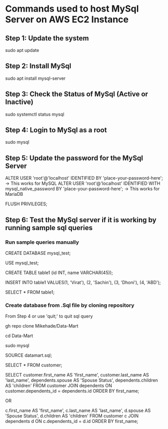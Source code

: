 # Commands used to host MySql Server on AWS EC2 Instance

## Step 1: Update the system

sudo apt update

## Step 2: Install MySql

sudo apt install mysql-server

## Step 3: Check the Status of MySql (Active or Inactive)

sudo systemctl status mysql

## Step 4: Login to MySql as a root

sudo mysql

## Step 5: Update the password for the MySql Server

ALTER USER 'root'@'localhost' IDENTIFIED BY 'place-your-password-here';  -> This works for MySQL
ALTER USER 'root'@'localhost' IDENTIFIED WITH mysql_native_password BY 'place-your-password-here';  ->  This works for MariaDB

FLUSH PRIVILEGES;

## Step 6: Test the MySql server if it is working by running sample sql queries

### Run sample queries manually

CREATE DATABASE mysql_test;

USE mysql_test;

CREATE TABLE table1 (id INT, name VARCHAR(45));

INSERT INTO table1 VALUES(1, 'Virat'), (2, 'Sachin'), (3, 'Dhoni'), (4, 'ABD');

SELECT * FROM table1;


### Create database from .Sql file by cloning repository

From Step 4 or use 'quit;' to quit sql query

gh repo clone Mikehade/Data-Mart

cd Data-Mart

sudo mysql

SOURCE datamart.sql;

SELECT * FROM customer;

SELECT customer.first_name AS 'first_name', customer.last_name AS 'last_name', dependents.spouse AS 'Spouse Status', dependents.children AS 'children' FROM customer JOIN dependents ON customer.dependents_id = dependents.id ORDER BY first_name;

OR

c.first_name AS 'first_name', c.last_name AS 'last_name', d.spouse AS 'Spouse Status', d.children AS 'children' FROM customer c JOIN dependents d ON c.dependents_id = d.id ORDER BY first_name;
